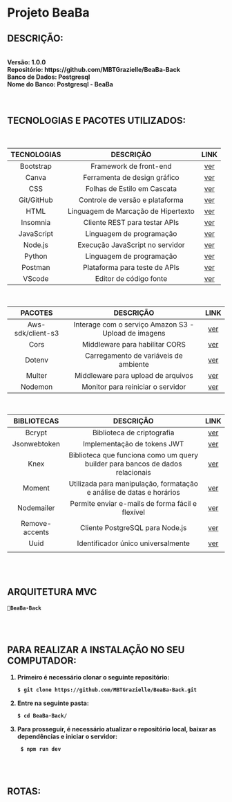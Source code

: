<b><h1>Projeto BeaBa</h1>

## DESCRIÇÃO:

<div><br>
<strong>Versão: </strong> 1.0.0<br>
<strong>Repositório: </strong> https://github.com/MBTGrazielle/BeaBa-Back<br>
<strong>Banco de Dados: </strong> Postgresql<br>
<strong>Nome do Banco: </strong> Postgresql - BeaBa<br><br>
</div>
<br>

## TECNOLOGIAS E PACOTES UTILIZADOS:

<br>

| <div align="center">TECNOLOGIAS | <div align="center"> DESCRIÇÃO                          | <div align="center">LINK                                                     |
| ------------------------------- | ------------------------------------------------------- | ---------------------------------------------------------------------------- |
| <div align="center">Bootstrap   | <div align="center">Framework de front-end              | <div align="center"> [ver](https://getbootstrap.com/)                        |
| <div align="center">Canva       | <div align="center">Ferramenta de design gráfico        | <div align="center"> [ver](https://www.canva.com/)                           |
| <div align="center">CSS         | <div align="center">Folhas de Estilo em Cascata         | <div align="center"> [ver](https://developer.mozilla.org/pt-BR/docs/Web/CSS) |
| <div align="center">Git/GitHub  | <div align="center">Controle de versão e plataforma     | <div align="center"> [ver](https://github.com/)                              |
| <div align="center">HTML        | <div align="center">Linguagem de Marcação de Hipertexto | <div align="center">[ver](https://developer.mozilla.org/pt-BR/docs/Web/HTML) |
| <div align="center">Insomnia    | <div align="center">Cliente REST para testar APIs       | <div align="center">[ver](https://insomnia.rest/)                            |
| <div align="center">JavaScript  | <div align="center">Linguagem de programação            | <div align="center">[ver](https://www.javascript.com/)                       |
| <div align="center">Node.js     | <div align="center">Execução JavaScript no servidor     | <div align="center"> [ver](https://nodejs.org/en/)                           |
| <div align="center">Python      | <div align="center">Linguagem de programação            | <div align="center">[ver](https://www.python.org/)                           |
| <div align="center">Postman     | <div align="center">Plataforma para teste de APIs       | <div align="center">[ver](https://www.postman.com/)                          |
| <div align="center">VScode      | <div align="center">Editor de código fonte              | <div align="center">[ver](https://code.visualstudio.com/)                    |

<br>

| <div align="center">PACOTES           | <div align="center">DESCRIÇÃO                                            | <div align="center">LINK                                                    |
| ------------------------------------- | ------------------------------------------------------------------------ | --------------------------------------------------------------------------- |
| <div align="center">Aws-sdk/client-s3 | <div align="center">Interage com o serviço Amazon S3 - Upload de imagens | <div align="center">[ver](https://www.npmjs.com/package/@aws-sdk/client-s3) |
| <div align="center">Cors              | <div align="center">Middleware para habilitar CORS                       | <div align="center">[ver](https://www.npmjs.com/package/cors)               |
| <div align="center">Dotenv            | <div align="center">Carregamento de variáveis de ambiente                | <div align="center">[ver](https://www.npmjs.com/package/dotenv)             |
| <div align="center">Multer            | <div align="center">Middleware para upload de arquivos                   | <div align="center"> [ver](https://www.npmjs.com/package/multer)            |
| <div align="center">Nodemon           | <div align="center">Monitor para reiniciar o servidor                    | <div align="center">[ver](https://www.npmjs.com/package/nodemon)            |

<br>

| <div align="center">BIBLIOTECAS       | <div align="center">DESCRIÇÃO                                                                      | <div align="center">LINK                                                    |
| ------------------------------------- | -------------------------------------------------------------------------------------------------- | --------------------------------------------------------------------------- |
| <div align="center">Bcrypt            | <div align="center">Biblioteca de criptografia                                                     | <div align="center">[ver](https://www.npmjs.com/package/bcrypt)             |
| <div align="center">Jsonwebtoken      | <div align="center">Implementação de tokens JWT                                                    | <div align="center">[ver](https://www.npmjs.com/package/jsonwebtoken)       |
| <div align="center">Knex              | <div align="center">Biblioteca que funciona como um query builder para bancos de dados relacionais | <div align="center">[ver](https://knexjs.org/)                              |
| <div align="center">Moment            | <div align="center">Utilizada para manipulação, formatação e análise de datas e horários           | <div align="center">[ver](https://www.npmjs.com/package/moment)             |
| <div align="center">Nodemailer        | <div align="center">Permite enviar e-mails de forma fácil e flexível                               | <div align="center">[ver](https://www.npmjs.com/package/nodemailer)         |
| <div align="center">Remove-accents    | <div align="center">Cliente PostgreSQL para Node.js                                                | <div align="center"> [ver](https://www.npmjs.com/package/remove-accents)    |
| <div align="center">Uuid              | <div align="center">Identificador único universalmente                                             | <div align="center"> [ver](https://www.npmjs.com/package/uuid)              |
|                                       |

<br><br>

## ARQUITETURA MVC

```
📁BeaBa-Back
```

<br><br>

## ​PARA REALIZAR A INSTALAÇÃO NO SEU COMPUTADOR:

1. Primeiro é necessário clonar o seguinte repositório:

   ```bash
   $ git clone https://github.com/MBTGrazielle/BeaBa-Back.git
   ```

2. Entre na seguinte pasta:

   ```bash
   $ cd BeaBa-Back/
   ```

3. Para prosseguir, é necessário atualizar o repositório local, baixar as dependências e iniciar o servidor:

   ```bash
    $ npm run dev
   ```

<br><br>

## ​ROTAS:

<!-- Aqui estão algumas das rotas disponíveis na nossa aplicação:<br><br>
ROTAS ADMINISTRADOR
<br>

| <div align="center"> Arquivo       | <div align="center"> HTTP   | <div align="center"> Autenticação   | <div align="center"> ENDPOINTS                       | <div align="center">DESCRIÇÃO                                                                                                         |
| :--------------------------------- | :-------------------------- | :---------------------------------- | :--------------------------------------------------- | ------------------------------------------------------------------------------------------------------------------------------------- |
| <div align="center">bannerAdm.js   | <div align="center">POST    | <div align="center">✔️checkAuthWooW | <div align="center">`/cadastrarBanner/:usuario_id`   | <div align="center">Cadastra o banner por usuario_id                                                                                  |
| <div align="center">footerAdm.js   | <div align="center"> POST   | <div align="center">✔️checkAuthWooW | <div align="center">`/cadastrarFooter/:usuario_id`   | <div align="center">Cadastra o footer por usuario_id                                                                                  |
| <div align="center">geralAdm.js    | <div align="center"> POST   | <div align="center">✔️checkAuthWooW | <div align="center">`/cadastrarQtdHome/:usuario_id`  | <div align="center">Cadastra a quantidade de artigos,fotografias e histórias na Home / Cadastra a cor da letra e background de botões |
| <div align="center">headerAdm.js   | <div align="center"> POST   | <div align="center">✔️checkAuthWooW | <div align="center">`/cadastrarHeader/:usuario_id`   | <div align="center">Cadastra o header por usuario_id                                                                                  |
| <div align="center">indexRoutes.js | <div align="center"> GET    | <div align="center">❌              | <div align="center">                                 | <div align="center">Inicial com descrição do produto                                                                                  |
| <div align="center">listrasAdm.js  | <div align="center"> POST   | <div align="center">✔️checkAuthWooW | <div align="center">`/cadastrarListras/:usuario_id`  | <div align="center">Cadastra as listras por usuario_id                                                                                |
| <div align="center">section1Adm.js | <div align="center"> POST   | <div align="center">✔️checkAuthWooW | <div align="center">`/cadastrarSection1/:usuario_id` | <div align="center">Cadastra a section1 por usuario_id                                                                                |
| <div align="center">section2Adm.js | <div align="center"> POST   | <div align="center">✔️checkAuthWooW | <div align="center">`/cadastrarSection2/:usuario_id` | <div align="center">Cadastra a section2 por usuario_id                                                                                |
| <div align="center">section3Adm.js | <div align="center"> POST   | <div align="center">✔️checkAuthWooW | <div align="center">`/cadastrarSection3/:usuario_id` | <div align="center">Cadastra a section3 por usuario_id                                                                                |
| <div align="center">sobreAdm.js    | <div align="center"> POST   | <div align="center">✔️checkAuthWooW | <div align="center">`/cadastrarSobre/:usuario_id`    | <div align="center">Cadastra o sobre por usuario_id                                                                                   |
| <div align="center">usuarioAdm.js  | <div align="center"> POST   | <div align="center">✔️checkAuthWooW | <div align="center">`/cadastrarUsuarios`             | <div align="center">Cadastra usuários do blog                                                                                         |
| <div align="center">usuarioAdm.js  | <div align="center"> GET    | <div align="center">✔️checkAuthWooW | <div align="center">`/allUsuarios/`                  | <div align="center">Retorna todos os usuários do blog                                                                                 |
| <div align="center">usuarioAdm.js  | <div align="center"> GET    | <div align="center">✔️checkAuthWooW | <div align="center">`/filtroAvancado/`               | <div align="center">Retorna resultado do filtro avançado de usuários do blog                                                          |
| <div align="center">usuarioAdm.js  | <div align="center"> DELETE | <div align="center">✔️checkAuthWooW | <div align="center">`/deletarUsuarios/:usuario_id`   | <div align="center">Deleta usuário do blog                                                                                            |

<br><br>
ROTAS CLIENTE
<br>

| <div align="center"> Arquivo             | <div align="center"> HTTP  | <div align="center"> Autenticação     | <div align="center"> ENDPOINTS                          | <div align="center">DESCRIÇÃO                                                                                                         |
| :--------------------------------------- | :------------------------- | :------------------------------------ | :------------------------------------------------------ | ------------------------------------------------------------------------------------------------------------------------------------- |
| <div align="center">artigosClient.js     | <div align="center">POST   | <div align="center">✔️checkAuthClient | <div align="center">`/cadastrarArtigos/:usuario_id`     | <div align="center">Cadastra o artigo por usuario_id                                                                                  |
| <div align="center">artigosClient.js     | <div align="center">GET    | <div align="center">❌                | <div align="center">`/buscarArtigos/:usuario_id`        | <div align="center">Retorna resultado do filtro avançado de artigos por usuario_id                                                    |
| <div align="center">artigosClient.js     | <div align="center">GET    | <div align="center">❌                | <div align="center">`/allArtigos/:usuario_id`           | <div align="center">Retorna todos os artigos por usuario_id em ordem descrescente (data_criacao)                                      |
| <div align="center">artigosClient.js     | <div align="center">PATCH  | <div align="center">✔️checkAuthClient | <div align="center">`/atualizarArtigos/:usuario_id`     | <div align="center">Atualiza artigo por usuario_id                                                                                    |
| <div align="center">artigosClient.js     | <div align="center">DELETE | <div align="center">✔️checkAuthClient | <div align="center">`/deletarArtigos/:usuario_id`       | <div align="center">Deleta artigo por usuario_id                                                                                      |
| <div align="center">bannerClient.js      | <div align="center">GET    | <div align="center">❌                | <div align="center">`/allBanner/:usuario_id`            | <div align="center">Retorna o banner por usuario_id                                                                                   |
| <div align="center">bannerClient.js      | <div align="center">PATCH  | <div align="center">✔️checkAuthClient | <div align="center">`/atualizarBanner/:usuario_id`      | <div align="center">Atualiza o banner por usuario_id                                                                                  |
| <div align="center">footerClient.js      | <div align="center"> GET   | <div align="center">❌                | <div align="center">`/allFooter/:usuario_id`            | <div align="center">Retorna o footer por usuario_id                                                                                   |
| <div align="center">footerClient.js      | <div align="center"> PATCH | <div align="center">✔️checkAuthClient | <div align="center">`/atualizarFooter/:usuario_id`      | <div align="center">Atualiza o footer por usuario_id                                                                                  |
| <div align="center">fotografiasClient.js | <div align="center">POST   | <div align="center">✔️checkAuthClient | <div align="center">`/cadastrarFotografias/:usuario_id` | <div align="center">Cadastra a fotografia por usuario_id                                                                              |
| <div align="center">fotografiasClient.js | <div align="center">GET    | <div align="center">❌                | <div align="center">`/buscarFotografias/:usuario_id`    | <div align="center">Retorna resultado do filtro avançado de fotografias por usuario_id                                                |
| <div align="center">fotografiasClient.js | <div align="center">GET    | <div align="center">❌                | <div align="center">`/allFotografias/:usuario_id`       | <div align="center">Retorna todas as fotografias por usuario_id em ordem descrescente (data_criacao)                                  |
| <div align="center">fotografiasClient.js | <div align="center">PATCH  | <div align="center">✔️checkAuthClient | <div align="center">`/atualizarFotografias/:usuario_id` | <div align="center">Atualiza fotografia por usuario_id                                                                                |
| <div align="center">fotografiasClient.js | <div align="center">DELETE | <div align="center">✔️checkAuthClient | <div align="center">`/deletarFotografias/:usuario_id`   | <div align="center">Deleta fotografia por usuario_id                                                                                  |
| <div align="center">geralClient.js       | <div align="center"> GET   | <div align="center">❌                | <div align="center">`/allQtdHome/:usuario_id`           | <div align="center">Retorna a quantidade de artigos,fotografias e histórias na Home / Retorna a cor da letra e background de botões   |
| <div align="center">geralClient.js       | <div align="center"> PATCH | <div align="center">✔️checkAuthClient | <div align="center">`/atualizarQtdHome/:usuario_id`     | <div align="center">Atualiza a quantidade de artigos,fotografias e histórias na Home / Atualiza a cor da letra e background de botões |
| <div align="center">headerClient.js      | <div align="center"> GET   | <div align="center">❌                | <div align="center">`/allHeader/:usuario_id`            | <div align="center">Retorna o header por usuario_id                                                                                   |
| <div align="center">headerClient.js      | <div align="center"> PATCH | <div align="center">✔️checkAuthClient | <div align="center">`/atualizarHeader/:usuario_id`      | <div align="center">Atualiza o header por usuario_id                                                                                  |
| <div align="center">historiasClient.js   | <div align="center">POST   | <div align="center">✔️checkAuthClient | <div align="center">`/cadastrarHistorias/:usuario_id`   | <div align="center">Cadastra a história por usuario_id                                                                                |
| <div align="center">historiasClient.js   | <div align="center">GET    | <div align="center">❌                | <div align="center">`/buscarHistorias/:usuario_id`      | <div align="center">Retorna resultado do filtro avançado de histórias por usuario_id                                                  |
| <div align="center">historiasClient.js   | <div align="center">GET    | <div align="center">❌                | <div align="center">`/allHistorias/:usuario_id`         | <div align="center">Retorna todas as histórias por usuario_id em ordem descrescente (data_criacao)                                    |
| <div align="center">historiasClient.js   | <div align="center">PATCH  | <div align="center">✔️checkAuthClient | <div align="center">`/atualizarHistorias/:usuario_id`   | <div align="center">Atualiza história por usuario_id                                                                                  |
| <div align="center">historiasClient.js   | <div align="center">DELETE | <div align="center">✔️checkAuthClient | <div align="center">`/deletarHistorias/:usuario_id`     | <div align="center">Deleta história por usuario_id                                                                                    |
| <div align="center">listrasClient.js     | <div align="center"> GET   | <div align="center">❌                | <div align="center">`/allListras/:usuario_id`           | <div align="center">Retorna as listras por usuario_id                                                                                 |
| <div align="center">listrasClient.js     | <div align="center"> PATCH | <div align="center">✔️checkAuthClient | <div align="center">`/atualizarListras/:usuario_id`     | <div align="center">Atualiza as listras por usuario_id                                                                                |
| <div align="center">section1Client.js    | <div align="center"> GET   | <div align="center">❌                | <div align="center">`/allSection1/:usuario_id`          | <div align="center">Retorna a section1 por usuario_id                                                                                 |
| <div align="center">section1Client.js    | <div align="center"> PATCH | <div align="center">✔️checkAuthClient | <div align="center">`/atualizarSection1/:usuario_id`    | <div align="center">Atualiza a section1 por usuario_id                                                                                |
| <div align="center">section2Client.js    | <div align="center"> GET   | <div align="center">❌                | <div align="center">`/allSection2/:usuario_id`          | <div align="center">Retorna a section2 por usuario_id                                                                                 |
| <div align="center">section2Client.js    | <div align="center"> PATCH | <div align="center">✔️checkAuthClient | <div align="center">`/atualizarSection2/:usuario_id`    | <div align="center">Atualiza a section2 por usuario_id                                                                                |
| <div align="center">section3Client.js    | <div align="center"> GET   | <div align="center">❌                | <div align="center">`/allSection3/:usuario_id`          | <div align="center">Retorna a section3 por usuario_id                                                                                 |
| <div align="center">section3Client.js    | <div align="center"> PATCH | <div align="center">✔️checkAuthClient | <div align="center">`/atualizarSection3/:usuario_id`    | <div align="center">Atualiza a section3 por usuario_id                                                                                |
| <div align="center">sobreClient.js       | <div align="center"> GET   | <div align="center">❌                | <div align="center">`/allSobre/:usuario_id`             | <div align="center">Retorna o sobre por usuario_id                                                                                    |
| <div align="center">sobreClient.js       | <div align="center"> PATCH | <div align="center">✔️checkAuthClient | <div align="center">`/atualizarSobre/:usuario_id`       | <div align="center">Atualiza o sobre por usuario_id                                                                                   |
| <div align="center">usuariosClient.js    | <div align="center"> POST  | <div align="center">❌                | <div align="center">`/login`                            | <div align="center">Realiza o login usuários do blog                                                                                  |
| <div align="center">usuariosClient.js    | <div align="center"> POST  | <div align="center">✔️checkAuthClient | <div align="center">`/esqueceuSenha`                    | <div align="center">Recupera a senha do usuário do blog                                                                               |
| <div align="center">usuariosClient.js    | <div align="center"> PATCH | <div align="center">✔️checkAuthClient | <div align="center">`/atualizarUsuarios/:usuario_id`    | <div align="center">Atualiza informações de cadastro dos usuários do blog                                                             | -->
